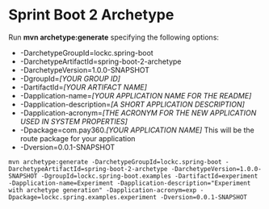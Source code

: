 # Sprint Boot 2 Archetype

Run **mvn archetype:generate** specifying the following options:

- -DarchetypeGroupId=lockc.spring-boot
- -DarchetypeArtifactId=spring-boot-2-archetype 
- -DarchetypeVersion=1.0.0-SNAPSHOT 
- -DgroupId=*[YOUR GROUP ID]*
- -DartifactId=*[YOUR ARTIFACT NAME]* 
- -Dapplication-name=*[YOUR APPLICATION NAME FOR THE README]* 
- -Dapplication-description=*[A SHORT APPLICATION DESCRIPTION]* 
- -Dapplication-acronym=*[THE ACRONYM FOR THE NEW APPLICATION USED IN SYSTEM PROPERTIES]* 
- -Dpackage=com.pay360.*[YOUR APPLICATION NAME]* This will be the route package for your application 
- -Dversion=0.0.1-SNAPSHOT  

```mvn archetype:generate -DarchetypeGroupId=lockc.spring-boot -DarchetypeArtifactId=spring-boot-2-archetype -DarchetypeVersion=1.0.0-SNAPSHOT -DgroupId=lockc.spring-boot.examples -DartifactId=experiment -Dapplication-name=Experiment -Dapplication-description="Experiment with archetype generation" -Dapplication-acronym=exp -Dpackage=lockc.spring.examples.experiment -Dversion=0.0.1-SNAPSHOT```
